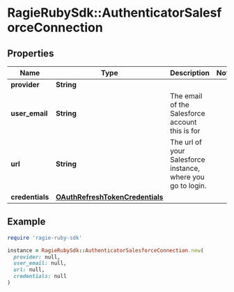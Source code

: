 # RagieRubySdk::AuthenticatorSalesforceConnection

## Properties

| Name | Type | Description | Notes |
| ---- | ---- | ----------- | ----- |
| **provider** | **String** |  |  |
| **user_email** | **String** | The email of the Salesforce account this is for |  |
| **url** | **String** | The url of your Salesforce instance, where you go to login. |  |
| **credentials** | [**OAuthRefreshTokenCredentials**](OAuthRefreshTokenCredentials.md) |  |  |

## Example

```ruby
require 'ragie-ruby-sdk'

instance = RagieRubySdk::AuthenticatorSalesforceConnection.new(
  provider: null,
  user_email: null,
  url: null,
  credentials: null
)
```

